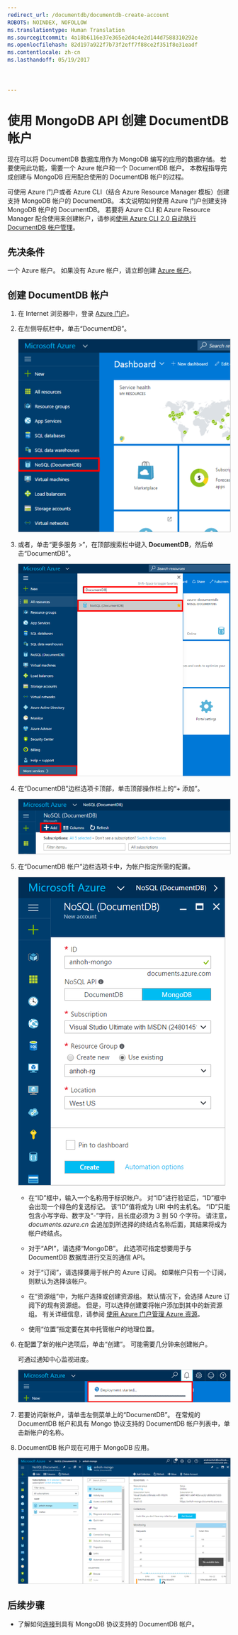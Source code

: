```yaml
---
redirect_url: /documentdb/documentdb-create-account
ROBOTS: NOINDEX, NOFOLLOW
ms.translationtype: Human Translation
ms.sourcegitcommit: 4a18b6116e37e365e2d4c4e2d144d7588310292e
ms.openlocfilehash: 82d197a922f7b73f2eff7f88ce2f351f8e31eadf
ms.contentlocale: zh-cn
ms.lasthandoff: 05/19/2017



---
```


# <a name="create-an-azure-documentdb-account-with-mongodb-api"></a>使用 MongoDB API 创建 DocumentDB 帐户
现在可以将 DocumentDB 数据库用作为 MongoDB 编写的应用的数据存储。 若要使用此功能，需要一个 Azure 帐户和一个 DocumentDB 帐户。 本教程指导完成创建与 MongoDB 应用配合使用的 DocumentDB 帐户的过程。 

可使用 Azure 门户或者 Azure CLI（结合 Azure Resource Manager 模板）创建支持 MongoDB 帐户的 DocumentDB。 本文说明如何使用 Azure 门户创建支持 MongoDB 帐户的 DocumentDB。 若要将 Azure CLI 和 Azure Resource Manager 配合使用来创建帐户，请参阅[使用 Azure CLI 2.0 自动执行 DocumentDB 帐户管理](documentdb-automation-resource-manager-cli.md)。

## <a name="prerequisite"></a>先决条件
一个 Azure 帐户。 如果没有 Azure 帐户，请立即创建 [Azure 帐户](https://www.azure.cn/pricing/1rmb-trial/)。
## <a name="create-an-azure-documentdb-account"></a>创建 DocumentDB 帐户

1. 在 Internet 浏览器中，登录 [Azure 门户](https://portal.azure.cn)。
2. 在左侧导航栏中，单击“DocumentDB”。

    ![突出显示 DocumentDB NoSQL 条目的门户左侧导航栏的屏幕截图](./media/documentdb-create-mongodb-account/portalleftnav.png)

3. 或者，单击“更多服务 >”，在顶部搜索栏中键入 **DocumentDB**，然后单击“DocumentDB”。

    ![正在搜索 DocumentDB NoSQL 条目的“更多服务”边栏选项卡的屏幕截图](./media/documentdb-create-mongodb-account/more-services-search.PNG)

4. 在“DocumentDB”边栏选项卡顶部，单击顶部操作栏上的“+ 添加”。

    ![“DocumentDB”资源边栏选项卡上的“添加”按钮的屏幕截图](./media/documentdb-create-mongodb-account/add-documentdb-account.png)

5. 在“DocumentDB 帐户”边栏选项卡中，为帐户指定所需的配置。

   ![具有 MongoDB 协议支持的“新 DocumentDB”边栏选项卡屏幕截图](./media/documentdb-create-mongodb-account/create-documentdb-mongodb-account.PNG)

    - 在“ID”框中，输入一个名称用于标识帐户。  对“ID”进行验证后，“ID”框中会出现一个绿色的复选标记。  该“ID”值将成为 URI 中的主机名。  “ID”只能包含小写字母、数字及“-”字符，且长度必须为 3 到 50 个字符。 请注意，*documents.azure.cn* 会追加到所选择的终结点名称后面，其结果将成为帐户终结点。

    - 对于“API”，请选择“MongoDB”。 此选项可指定想要用于与 DocumentDB 数据库进行交互的通信 API。

    - 对于“订阅”，请选择要用于帐户的 Azure 订阅。 如果帐户只有一个订阅，则默认为选择该帐户。

    - 在“资源组”中，为帐户选择或创建资源组。  默认情况下，会选择 Azure 订阅下的现有资源组。  但是，可以选择创建要将帐户添加到其中的新资源组。 有关详细信息，请参阅 [使用 Azure 门户管理 Azure 资源](../azure-resource-manager/resource-group-portal.md)。

    - 使用“位置”指定要在其中托管帐户的地理位置。

6. 在配置了新的帐户选项后，单击“创建”。  可能需要几分钟来创建帐户。

   可通过通知中心监视进度。  

   ![通知中心的屏幕截图，其中显示正在创建 DocumentDB 帐户](./media/documentdb-create-mongodb-account/create-documentdb-mongodb-deployment-status.png)  

7. 若要访问新帐户，请单击左侧菜单上的“DocumentDB”。 在常规的 DocumentDB 帐户和具有 Mongo 协议支持的 DocumentDB 帐户列表中，单击新帐户的名称。
8. DocumentDB 帐户现在可用于 MongoDB 应用。

   ![默认帐户边栏选项卡的屏幕截图](./media/documentdb-create-mongodb-account/defaultaccountblade.png)

## <a name="next-steps"></a>后续步骤
- 了解如何[连接](documentdb-connect-mongodb-account.md)到具有 MongoDB 协议支持的 DocumentDB 帐户。


